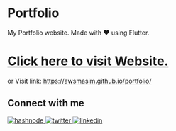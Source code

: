 # Portfolio
My Portfolio website. Made with ❤️ using Flutter.

# [Click here to visit Website.](https://awsmasim.github.io/portfolio/)  
or Visit link: https://awsmasim.github.io/portfolio/  


## Connect with me

<a href = "https://hashnode.com/@AwsmAsim">
<img src = "https://img.shields.io/badge/Hashnode-2962FF?style=for-the-badge&logo=hashnode&logoColor=white" alt = "hashnode" title = "Read my blogs on Hashnode">
</a>

<a href = "https://twitter.com/AsimJunaid19">
<img src = "https://img.shields.io/badge/Twitter-1DA1F2?style=for-the-badge&logo=twitter&logoColor=white" alt = "twitter" title = "Connect with me on Twitter">
</a>

<a href="https://www.linkedin.com/in/asim-junaid-07224517b/">
<img src="https://img.shields.io/badge/LinkedIn-0077B5?style=for-the-badge&logo=linkedin&logoColor=white" alt = "linkedin" title = "Connect on LinkedIn">

</a>


